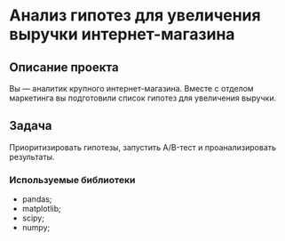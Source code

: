 # Анализ гипотез для увеличения выручки интернет-магазина
## Описание проекта
Вы — аналитик крупного интернет-магазина. Вместе с отделом маркетинга вы подготовили список гипотез для увеличения выручки.
## Задача
Приоритизировать гипотезы, запустить A/B-тест и проанализировать результаты. 
### Используемые библиотеки
- pandas;
- matplotlib;
- scipy;
- numpy;
